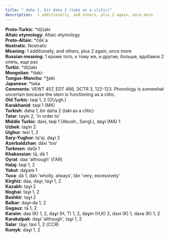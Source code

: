 ```yaml
---
title: " daha 1, bir daha 2 (takɨ as a clitic)"
description:  1 additionally, and others, plus 2 again, once more
---
```


<strong>Proto-Turkic</strong>:  *d(i)akɨ<br>
<strong>Altaic etymology</strong>:  Altaic etymology<br>
<strong> Proto-Altaic</strong>:  *čĕk`a<br>
<strong>Nostratic</strong>:  Nostratic<br>
<strong>Meaning</strong>:  1 additionally, and others, plus 2 again, once more<br>
<strong>Russian meaning</strong>:  1 кроме того, к тому же, и другие, больше, вдобавок 2 опять, еще раз<br>
<strong>Turkic</strong>:  *d(i)akɨ<br>
<strong>Mongolian</strong>:  *daki-<br>
<strong>Tungus-Manchu</strong>:  *ǯeki<br>
<strong>Japanese</strong>:  *tǝkǝ<br>
<strong>Comments</strong>:  VEWT 457, EDT 466, ЭСТЯ 3, 122-123. Phonology is somewhat uncertain because the stem is functioning as a clitic.<br>
<strong>Old Turkic</strong>:  taqɨ 1, 2 (OUygh.)<br>
<strong>Karakhanid</strong>:  taqɨ 1 (MK)<br>
<strong>Turkish</strong>:  daha 1, bir daha 2 (takɨ as a clitic)<br>
<strong>Tatar</strong>:  taɣɨn 2, 'in order to'<br>
<strong>Middle Turkic</strong>:  daxɨ, taqɨ 1 (Abush., Sangl.), daɣɨ (MA) 1<br>
<strong>Uzbek</strong>:  taɣin 2<br>
<strong>Uighur</strong>:  texi 1, 2<br>
<strong>Sary-Yughur</strong>:  ta'qi, daɣi 2<br>
<strong>Azerbaidzhan</strong>:  däxi 'too'<br>
<strong>Turkmen</strong>:  daGɨ 1<br>
<strong>Khakassian</strong>:  tā, dā 1<br>
<strong>Oyrat</strong>:  daa 'although' (ГАЯ)<br>
<strong>Halaj</strong>:  taqɨ 1, 2<br>
<strong>Yakut</strong>:  daɣanɨ 1<br>
<strong>Tuva</strong>:  dā 1, dān 'wholly, always', tān 'very, excessively'<br>
<strong>Kirghiz</strong>:  daa, daɣɨ, taɣɨ 1, 2<br>
<strong>Kazakh</strong>:  taɣɨ 2<br>
<strong>Noghai</strong>:  taɣɨ 1, 2<br>
<strong>Bashkir</strong>:  taɣɨ 2<br>
<strong>Balkar</strong>:  daɣɨ-da 1, 2<br>
<strong>Gagauz</strong>:  tā 1, 2<br>
<strong>Karaim</strong>:  daa (K) 1, 2, daɣɨ (H, T) 1, 2, daɣɨn (H,K) 2, daxɨ (K) 1, daxa (K) 1, 2<br>
<strong>Karakalpak</strong>:  daɣɨ 'although', taɣɨ 1, 2<br>
<strong>Salar</strong>:  tāɣɨ, taxi 1, 2 (ССЯ)<br>
<strong>Kumyk</strong>:  daɣɨ 1, 2<br>


